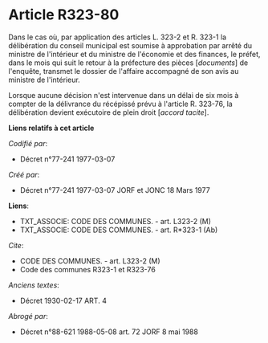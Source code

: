 # Article R323-80

Dans le cas où, par application des articles L. 323-2 et R. 323-1 la délibération du conseil municipal est soumise à
approbation par arrêté du ministre de l'intérieur et du ministre de l'économie et des finances, le préfet, dans le mois qui
suit le retour à la préfecture des pièces [*documents*] de l'enquête, transmet le dossier de l'affaire accompagné de son avis
au ministre de l'intérieur.

Lorsque aucune décision n'est intervenue dans un délai de six mois à compter de la délivrance du récépissé prévu à l'article
R. 323-76, la délibération devient exécutoire de plein droit [*accord tacite*].

**Liens relatifs à cet article**

_Codifié par_:

  - Décret n°77-241 1977-03-07

_Créé par_:

  - Décret n°77-241 1977-03-07 JORF et JONC 18 Mars 1977

**Liens**:

  - TXT_ASSOCIE: CODE DES COMMUNES. - art. L323-2 (M)
  - TXT_ASSOCIE: CODE DES COMMUNES. - art. R*323-1 (Ab)

_Cite_:

  - CODE DES COMMUNES. - art. L323-2 (M)
  - Code des communes R323-1 et R323-76

_Anciens textes_:

  - Décret  1930-02-17 ART. 4

_Abrogé par_:

  - Décret n°88-621 1988-05-08 art. 72 JORF 8 mai 1988
